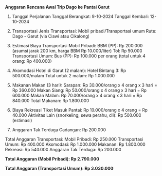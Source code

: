 **Anggaran Rencana Awal Trip Dago ke Pantai Garut**

1. Tanggal Perjalanan
Tanggal Berangkat: 9-10-2024
Tanggal Kembali: 12-10-2024

2. Transportasi
Jenis Transportasi: Mobil pribadi/Transportasi umum
Rute: Dago - Garut (via Ciawi atau Cikalong)

3. Estimasi Biaya Transportasi
Mobil Pribadi:
BBM (PP): Rp 200.000 (asumsi jarak 200 km, harga BBM Rp 10.000/liter)
Tol: Rp 50.000
Transportasi Umum:
Bus (PP): Rp 100.000 per orang (total untuk 4 orang: Rp 400.000)

4. Akomodasi
Hotel di Garut (2 malam):
Hotel Bintang 3: Rp 500.000/malam
Total untuk 2 malam: Rp 1.000.000

5. Makanan
Makan (3 hari):
Sarapan: Rp 30.000/orang x 4 orang x 3 hari = Rp 360.000
Makan Siang: Rp 50.000/orang x 4 orang x 3 hari = Rp 600.000
Makan Malam: Rp 70.000/orang x 4 orang x 3 hari = Rp 840.000
Total Makanan: Rp 1.800.000

6. Biaya Rekreasi
Tiket Masuk Pantai: Rp 10.000/orang x 4 orang = Rp 40.000
Aktivitas Lain (snorkeling, sewa perahu, dll): Rp 500.000 (estimasi)

7. Anggaran Tak Terduga
Cadangan: Rp 200.000

Total Anggaran
Transportasi:
Mobil Pribadi: Rp 250.000
Transportasi Umum: Rp 400.000
Akomodasi: Rp 1.000.000
Makanan: Rp 1.800.000
Rekreasi: Rp 540.000
Anggaran Tak Terduga: Rp 200.000

**Total Anggaran (Mobil Pribadi):
Rp 2.790.000**

**Total Anggaran (Transportasi Umum):
Rp 3.030.000**
